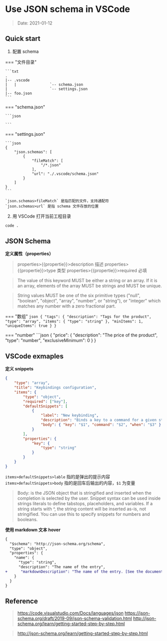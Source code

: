 # Use JSON schema in VSCode

> Date: 2021-01-12

## Quick start

1. 配置 schema

=== "文件目录"

    ```txt
    .
    |-- .vscode
    |   |               `-- schema.json
    |                   `-- settings.json
    |-- foo.json
    ```

=== "schema.json"

    ```json

    ```

=== "settings.json"

    ```json
    {
        "json.schemas": [
            {
                "fileMatch": [
                    "/*.json"
                ],
                "url": "./.vscode/schema.json"
            }
        ]
    }
    ```

    `json.schemas>fileMatch` 是指匹配的文件，支持通配符
    `json.schemas>url` 是指 schema 文件存放的位置

2. 用 VSCode 打开当前工程目录

```bash
code .
```

## JSON Schema

**定义属性（properties）**

>properties>{{propertie}}>description 描述
>properties>{{propertie}}>type 类型
>properties>{{propertie}}>required 必填

> The value of this keyword MUST be either a string or an array. If it is an array, elements of the array MUST be strings and MUST be unique.

> String values MUST be one of the six primitive types ("null", "boolean", "object", "array", "number", or "string"), or "integer" which matches any number with a zero fractional part.

=== "数组"
    ```json
    {
        "tags": {
            "description": "Tags for the product",
            "type": "array",
            "items": {
                "type": "string"
            },
            "minItems": 1,
            "uniqueItems": true
        }
    }
    ```

=== "number"
    ```json
    {
        "price": {
            "description": "The price of the product",
            "type": "number",
            "exclusiveMinimum": 0
        }
    }



## VSCode exmaples

**定义 snippets**

```json
{
    "type": "array",
    "title": "Keybindings configuration",
    "items": {
        "type": "object",
        "required": ["key"],
        "defaultSnippets": [
            {
                "label": "New keybinding",
                "description": "Binds a key to a command for a given state",
                "body": { "key": "$1", "command": "$2", "when": "$3" }
            }
        ],
        "properties": {
            "key": {
                "type": "string"
            }
        }
    }
}
```

`items>defaultSnippets>lable` 指的是弹出的提示内容
`items>defaultSnippets>body` 指的是回车后输出的内容，`$1` 为变量

> Body:  is the JSON object that is stringified and inserted when the completion is selected by the user. Snippet syntax can be used inside strings literals to define tabstops, placeholders, and variables. If a string starts with ^, the string content will be inserted as-is, not stringified. You can use this to specify snippets for numbers and booleans.

**使用 markdown 文本 hover**

```diff
{
  "$schema": "http://json-schema.org/schema",
  "type": "object",
  "properties": {
    "name": {
      "type": "string",
      "description": "The name of the entry",
+      "markdownDescription": "The name of the entry. [See the documentation](https://example.com)"
    }
  }
}
```



## Reference

> https://code.visualstudio.com/Docs/languages/json
> https://json-schema.org/draft/2019-09/json-schema-validation.html
> http://json-schema.org/learn/getting-started-step-by-step.html

> http://json-schema.org/learn/getting-started-step-by-step.html
> 